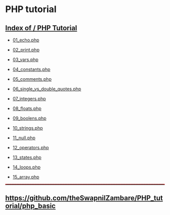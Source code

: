# PHP tutorial


##  <a href="https://theswapnilzambare.github.io/PHP_tutorial">Index of / PHP Tutorial</a>

- <a href="https://github.com/theSwapnilZambare/PHP_tutorial/blob/main/php_basic/01_echo.php" target="_blank">01_echo.php</a>

- <a href="https://github.com/theSwapnilZambare/PHP_tutorial/blob/main/php_basic/02_print.php" target="_blank">02_print.php</a>

- <a href="https://github.com/theSwapnilZambare/PHP_tutorial/blob/main/php_basic/03_vars.php" target="_blank">03_vars.php</a>

- <a href="https://github.com/theSwapnilZambare/PHP_tutorial/blob/main/php_basic/04_constants.php" target="_blank">04_constants.php</a>

- <a href="https://github.com/theSwapnilZambare/PHP_tutorial/blob/main/php_basic/05_comments.php" target="_blank">05_comments.php</a>

- <a href="https://github.com/theSwapnilZambare/PHP_tutorial/blob/main/php_basic/06_single_vs_double_quotes.php" target="_blank">06_single_vs_double_quotes.php</a>

- <a href="https://github.com/theSwapnilZambare/PHP_tutorial/blob/main/php_basic/07_integers.php" target="_blank">07_integers.php</a>

- <a href="https://github.com/theSwapnilZambare/PHP_tutorial/blob/main/php_basic/08_floats.php" target="_blank">08_floats.php</a>

- <a href="https://github.com/theSwapnilZambare/PHP_tutorial/blob/main/php_basic/09_boolens.php" target="_blank">09_boolens.php</a>

- <a href="https://github.com/theSwapnilZambare/PHP_tutorial/blob/main/php_basic/10_strings.php" target="_blank">10_strings.php</a>

- <a href="https://github.com/theSwapnilZambare/PHP_tutorial/blob/main/php_basic/11_null.php" target="_blank">11_null.php</a>

- <a href="https://github.com/theSwapnilZambare/PHP_tutorial/blob/main/php_basic/12_operators.php" target="_blank">12_operators.php</a>

- <a href="https://github.com/theSwapnilZambare/PHP_tutorial/blob/main/php_basic/13_states.php" target="_blank">13_states.php</a>

- <a href="https://github.com/theSwapnilZambare/PHP_tutorial/blob/main/php_basic/14_loops.php" target="_blank">14_loops.php</a>

- <a href="https://github.com/theSwapnilZambare/PHP_tutorial/blob/main/php_basic/15_array.php" target="_blank">15_array.php</a>






<hr style="border-top: 2px dotted red;">


## <a href="https://github.com/theSwapnilZambare/PHP_tutorial/tree/main/php_basic" target="_blank">https://github.com/theSwapnilZambare/PHP_tutorial/php_basic</a>
